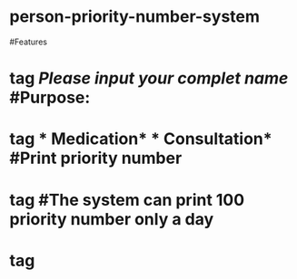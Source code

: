 # person-priority-number-system

#Features <h1> tag 
  *Please input your complet name*
  #Purpose:<h1> tag
        * Medication*
        * Consultation*
  #Print priority number<h1> tag
  #The system can print 100 priority number only a day<h1> tag
